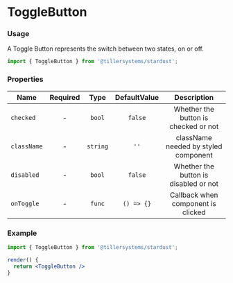 # ToggleButton

### Usage

A Toggle Button represents the switch between two states, on or off.

```jsx
import { ToggleButton } from '@tillersystems/stardust';
```

<!-- STORY -->

<!-- PROPS -->

### Properties

| Name        | Required |   Type   | DefaultValue |              Description              |
| ----------- | :------: | :------: | :----------: | :-----------------------------------: |
| `checked`   |    -     |  `bool`  |   `false`    | Whether the button is checked or not  |
| `className` |    -     | `string` |     `''`     | className needed by styled component  |
| `disabled`  |    -     |  `bool`  |   `false`    | Whether the button is disabled or not |
| `onToggle`  |    -     |  `func`  |  `() => {}`  |  Callback when component is clicked   |

### Example

```jsx
import { ToggleButton } from '@tillersystems/stardust';

render() {
  return <ToggleButton />
}
```
